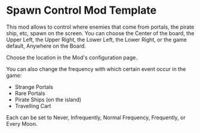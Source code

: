 # Spawn Control Mod Template

This mod allows to control where enemies that come from portals, the pirate ship, etc, spawn on the screen. You can choose the Center of the board, the Upper Left, the Upper Right, the Lower Left, the Lower Right, or the game default, Anywhere on the Board.

Choose the location in the Mod's configuration page.

You can also change the frequency with which certain event occur in the game:
* Strange Portals
* Rare Portals
* Pirate Ships (on the island)
* Travelling Cart

Each can be set to Never, Infrequently, Normal Frequency, Frequently, or Every Moon. 
